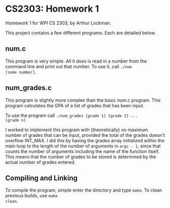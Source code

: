 # CS2303: Homework 1
Homework 1 for WPI CS 2303, by Arthur Lockman.

This project contains a few different programs. Each are detailed below.

## num.c
This program is very simple. All it does is read in a number from the command line and print out that number. To use it, call <code>./num [some number]</code>.

## num_grades.c
This program is slightly more complex than the basic num.c program. This program calculates the GPA of a list of grades that has been input.

To use the program call <code>./num_grades [grade 1] [grade 2] ... [grade n]</code>

I worked to implement this program with (theoretically) no maximum number of grades that can be input, provided the total of the grades doesn't overflow INT_MAX. I did this by having the grades array initialized within the main loop to the length of the number of arguments in <code>argc - 1</code>, since that counts the number of arguments including the name of the function itself. This means that the number of grades to be stored is determined by the actual number of grades entered.

## Compiling and Linking
To compile the program, simple enter the directory and type <code>make</code>. To clean previous builds, use <code>make clean</code>.

